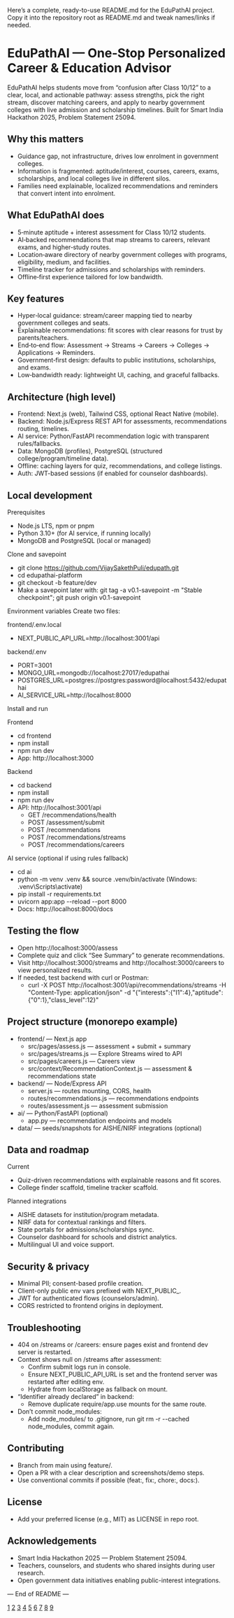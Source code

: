 Here’s a complete, ready-to-use README.md for the EduPathAI project. Copy it into the repository root as README.md and tweak names/links if needed.

# EduPathAI — One‑Stop Personalized Career & Education Advisor

EduPathAI helps students move from “confusion after Class 10/12” to a clear, local, and actionable pathway: assess strengths, pick the right stream, discover matching careers, and apply to nearby government colleges with live admission and scholarship timelines. Built for Smart India Hackathon 2025, Problem Statement 25094.

## Why this matters
- Guidance gap, not infrastructure, drives low enrolment in government colleges.
- Information is fragmented: aptitude/interest, courses, careers, exams, scholarships, and local colleges live in different silos.
- Families need explainable, localized recommendations and reminders that convert intent into enrolment.

## What EduPathAI does
- 5‑minute aptitude + interest assessment for Class 10/12 students.
- AI‑backed recommendations that map streams to careers, relevant exams, and higher‑study routes.
- Location‑aware directory of nearby government colleges with programs, eligibility, medium, and facilities.
- Timeline tracker for admissions and scholarships with reminders.
- Offline‑first experience tailored for low bandwidth.

## Key features
- Hyper‑local guidance: stream/career mapping tied to nearby government colleges and seats.
- Explainable recommendations: fit scores with clear reasons for trust by parents/teachers.
- End‑to‑end flow: Assessment → Streams → Careers → Colleges → Applications → Reminders.
- Government‑first design: defaults to public institutions, scholarships, and exams.
- Low‑bandwidth ready: lightweight UI, caching, and graceful fallbacks.

## Architecture (high level)
- Frontend: Next.js (web), Tailwind CSS, optional React Native (mobile).
- Backend: Node.js/Express REST API for assessments, recommendations routing, timelines.
- AI service: Python/FastAPI recommendation logic with transparent rules/fallbacks.
- Data: MongoDB (profiles), PostgreSQL (structured college/program/timeline data).
- Offline: caching layers for quiz, recommendations, and college listings.
- Auth: JWT-based sessions (if enabled for counselor dashboards).

## Local development

Prerequisites
- Node.js LTS, npm or pnpm
- Python 3.10+ (for AI service, if running locally)
- MongoDB and PostgreSQL (local or managed)

Clone and savepoint
- git clone https://github.com/VijaySakethPuli/edupath.git
- cd edupathai-platform
- git checkout -b feature/dev
- Make a savepoint later with: git tag -a v0.1-savepoint -m "Stable checkpoint"; git push origin v0.1-savepoint

Environment variables
Create two files:

frontend/.env.local
- NEXT_PUBLIC_API_URL=http://localhost:3001/api

backend/.env
- PORT=3001
- MONGO_URL=mongodb://localhost:27017/edupathai
- POSTGRES_URL=postgres://postgres:password@localhost:5432/edupathai
- AI_SERVICE_URL=http://localhost:8000

Install and run

Frontend
- cd frontend
- npm install
- npm run dev
- App: http://localhost:3000

Backend
- cd backend
- npm install
- npm run dev
- API: http://localhost:3001/api
  - GET /recommendations/health
  - POST /assessment/submit
  - POST /recommendations
  - POST /recommendations/streams
  - POST /recommendations/careers

AI service (optional if using rules fallback)
- cd ai
- python -m venv .venv && source .venv/bin/activate (Windows: .venv\Scripts\activate)
- pip install -r requirements.txt
- uvicorn app:app --reload --port 8000
- Docs: http://localhost:8000/docs

## Testing the flow

- Open http://localhost:3000/assess
- Complete quiz and click “See Summary” to generate recommendations.
- Visit http://localhost:3000/streams and http://localhost:3000/careers to view personalized results.
- If needed, test backend with curl or Postman:
  - curl -X POST http://localhost:3001/api/recommendations/streams -H "Content-Type: application/json" -d "{\"interests\":{\"I1\":4},\"aptitude\":{\"0\":1},\"class_level\":12}"

## Project structure (monorepo example)

- frontend/ — Next.js app
  - src/pages/assess.js — assessment + submit + summary
  - src/pages/streams.js — Explore Streams wired to API
  - src/pages/careers.js — Careers view
  - src/context/RecommendationContext.js — assessment & recommendations state
- backend/ — Node/Express API
  - server.js — routes mounting, CORS, health
  - routes/recommendations.js — recommendations endpoints
  - routes/assessment.js — assessment submission
- ai/ — Python/FastAPI (optional)
  - app.py — recommendation endpoints and models
- data/ — seeds/snapshots for AISHE/NIRF integrations (optional)

## Data and roadmap

Current
- Quiz-driven recommendations with explainable reasons and fit scores.
- College finder scaffold, timeline tracker scaffold.

Planned integrations
- AISHE datasets for institution/program metadata.
- NIRF data for contextual rankings and filters.
- State portals for admissions/scholarships sync.
- Counselor dashboard for schools and district analytics.
- Multilingual UI and voice support.

## Security & privacy

- Minimal PII; consent-based profile creation.
- Client-only public env vars prefixed with NEXT_PUBLIC_.
- JWT for authenticated flows (counselors/admin).
- CORS restricted to frontend origins in deployment.

## Troubleshooting

- 404 on /streams or /careers: ensure pages exist and frontend dev server is restarted.
- Context shows null on /streams after assessment:
  - Confirm submit logs run in console.
  - Ensure NEXT_PUBLIC_API_URL is set and the frontend server was restarted after editing env.
  - Hydrate from localStorage as fallback on mount.
- “Identifier already declared” in backend:
  - Remove duplicate require/app.use mounts for the same route.
- Don’t commit node_modules:
  - Add node_modules/ to .gitignore, run git rm -r --cached node_modules, commit again.

## Contributing

- Branch from main using feature/<name>.
- Open a PR with a clear description and screenshots/demo steps.
- Use conventional commits if possible (feat:, fix:, chore:, docs:).

## License

- Add your preferred license (e.g., MIT) as LICENSE in repo root.

## Acknowledgements

- Smart India Hackathon 2025 — Problem Statement 25094.
- Teachers, counselors, and students who shared insights during user research.
- Open government data initiatives enabling public-interest integrations.

— End of README —

[1](https://github.com/othneildrew/Best-README-Template)
[2](https://github.com/directus-labs/hackathon-submission-template)
[3](https://dev.to/documatic/awesome-readme-examples-for-writing-better-readmes-3eh3)
[4](https://gitlab.oit.duke.edu/ds701/hackathon/-/blob/fe389fa66a29a0321b1876d7fedf368be6d62e27/README.md)
[5](https://dev.to/sumonta056/github-readme-template-for-personal-projects-3lka)
[6](https://bulldogjob.com/readme/how-to-write-a-good-readme-for-your-github-project)
[7](https://www.makeareadme.com)
[8](https://www.reddit.com/r/programming/comments/l0mgcy/github_readme_templates_creating_a_good_readme_is/)
[9](https://gitlab.ut.ee/maria.medina/hackathon-project-toolkit-1/-/blob/master/README.md)
